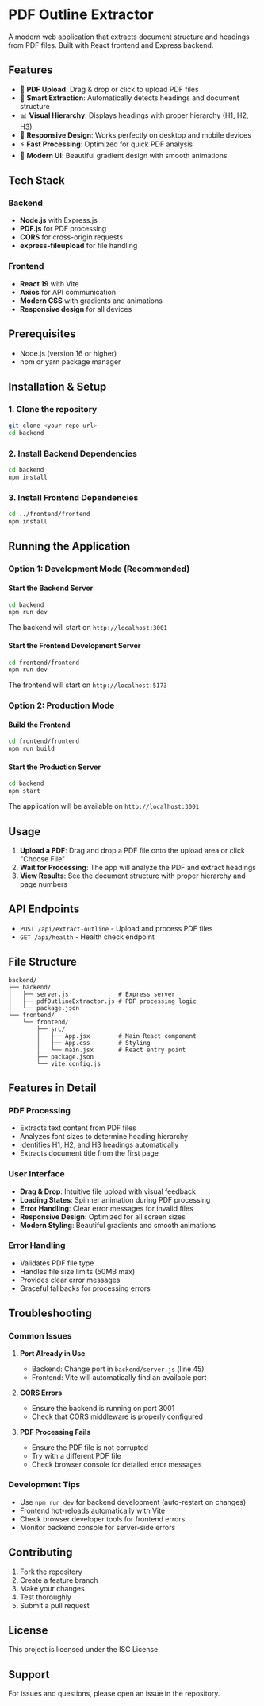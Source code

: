 # PDF Outline Extractor

A modern web application that extracts document structure and headings from PDF files. Built with React frontend and Express backend.

## Features

- 📄 **PDF Upload**: Drag & drop or click to upload PDF files
- 🎯 **Smart Extraction**: Automatically detects headings and document structure
- 📊 **Visual Hierarchy**: Displays headings with proper hierarchy (H1, H2, H3)
- 📱 **Responsive Design**: Works perfectly on desktop and mobile devices
- ⚡ **Fast Processing**: Optimized for quick PDF analysis
- 🎨 **Modern UI**: Beautiful gradient design with smooth animations

## Tech Stack

### Backend
- **Node.js** with Express.js
- **PDF.js** for PDF processing
- **CORS** for cross-origin requests
- **express-fileupload** for file handling

### Frontend
- **React 19** with Vite
- **Axios** for API communication
- **Modern CSS** with gradients and animations
- **Responsive design** for all devices

## Prerequisites

- Node.js (version 16 or higher)
- npm or yarn package manager

## Installation & Setup

### 1. Clone the repository
```bash
git clone <your-repo-url>
cd backend
```

### 2. Install Backend Dependencies
```bash
cd backend
npm install
```

### 3. Install Frontend Dependencies
```bash
cd ../frontend/frontend
npm install
```

## Running the Application

### Option 1: Development Mode (Recommended)

#### Start the Backend Server
```bash
cd backend
npm run dev
```
The backend will start on `http://localhost:3001`

#### Start the Frontend Development Server
```bash
cd frontend/frontend
npm run dev
```
The frontend will start on `http://localhost:5173`

### Option 2: Production Mode

#### Build the Frontend
```bash
cd frontend/frontend
npm run build
```

#### Start the Production Server
```bash
cd backend
npm start
```
The application will be available on `http://localhost:3001`

## Usage

1. **Upload a PDF**: Drag and drop a PDF file onto the upload area or click "Choose File"
2. **Wait for Processing**: The app will analyze the PDF and extract headings
3. **View Results**: See the document structure with proper hierarchy and page numbers

## API Endpoints

- `POST /api/extract-outline` - Upload and process PDF files
- `GET /api/health` - Health check endpoint

## File Structure

```
backend/
├── backend/
│   ├── server.js              # Express server
│   ├── pdfOutlineExtractor.js # PDF processing logic
│   └── package.json
└── frontend/
    └── frontend/
        ├── src/
        │   ├── App.jsx        # Main React component
        │   ├── App.css        # Styling
        │   └── main.jsx       # React entry point
        ├── package.json
        └── vite.config.js
```

## Features in Detail

### PDF Processing
- Extracts text content from PDF files
- Analyzes font sizes to determine heading hierarchy
- Identifies H1, H2, and H3 headings automatically
- Extracts document title from the first page

### User Interface
- **Drag & Drop**: Intuitive file upload with visual feedback
- **Loading States**: Spinner animation during PDF processing
- **Error Handling**: Clear error messages for invalid files
- **Responsive Design**: Optimized for all screen sizes
- **Modern Styling**: Beautiful gradients and smooth animations

### Error Handling
- Validates PDF file type
- Handles file size limits (50MB max)
- Provides clear error messages
- Graceful fallbacks for processing errors

## Troubleshooting

### Common Issues

1. **Port Already in Use**
   - Backend: Change port in `backend/server.js` (line 45)
   - Frontend: Vite will automatically find an available port

2. **CORS Errors**
   - Ensure the backend is running on port 3001
   - Check that CORS middleware is properly configured

3. **PDF Processing Fails**
   - Ensure the PDF file is not corrupted
   - Try with a different PDF file
   - Check browser console for detailed error messages

### Development Tips

- Use `npm run dev` for backend development (auto-restart on changes)
- Frontend hot-reloads automatically with Vite
- Check browser developer tools for frontend errors
- Monitor backend console for server-side errors

## Contributing

1. Fork the repository
2. Create a feature branch
3. Make your changes
4. Test thoroughly
5. Submit a pull request

## License

This project is licensed under the ISC License.

## Support

For issues and questions, please open an issue in the repository. 